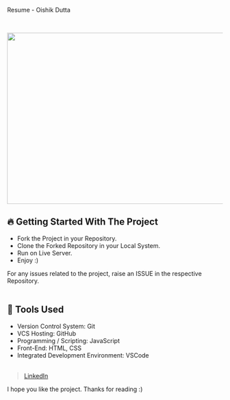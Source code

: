 Resume - Oishik Dutta
 
<br/>
<p align="center">
<img height="400" width="800" src="[https://user-images.githubusercontent.com/76626529/183624735-e2af1e6e-0116-46e7-85b9-a4f79cd627eb.png](https://hellooishik.github.io/Resume-23/)">
</p>



## 🔥 Getting Started With The Project

-  Fork the Project in your Repository.
-  Clone the Forked Repository in your Local System.
-  Run on Live Server.
-  Enjoy :)

For any issues related to the project, raise an ISSUE in the respective Repository.
<br/>
<br/>

## 🔨 Tools Used



-  Version Control System: Git
-  VCS Hosting: GitHub
-  Programming / Scripting: JavaScript
-  Front-End: HTML, CSS
-  Integrated Development Environment: VSCode
   <br/>
   <br/>






> [LinkedIn](https://www.linkedin.com/in/oishik-dutta-07/)



I hope you like the project. Thanks for reading :)
